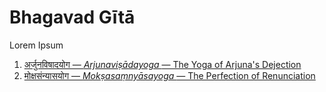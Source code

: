 # Bhagavad Gītā

Lorem Ipsum

1. [अर्जुनविषादयोग — <em> Arjunaviṣādayoga </em> — The Yoga of Arjuna's Dejection](./ch1/ch1.md)
18. [मोक्षसंन्यासयोग — <em> Mokṣasaṃnyāsayoga </em> — The Perfection of Renunciation](./ch18/ch18.md)
